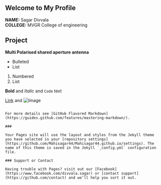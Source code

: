 ## Welcome to My Profile
**NAME:** Sagar Divvala <br>
**COLLEGE:** MVGR College of engineering <br>


## Project

**Multi Polarised shared aperture antenna**

- Bulleted
- List

1. Numbered
2. List

**Bold** and _Italic_ and `Code` text

[Link](https://photos.app.goo.gl/JT2UExEvQJmz7STa9) and ![Image](https://photos.app.goo.gl/JT2UExEvQJmz7STa9)
```

For more details see [GitHub Flavored Markdown](https://guides.github.com/features/mastering-markdown/).

### 

Your Pages site will use the layout and styles from the Jekyll theme you have selected in your [repository settings](https://github.com/Mahisagar44/Mahisagar44.github.io/settings). The name of this theme is saved in the Jekyll `_config.yml` configuration file.

### Support or Contact

Having trouble with Pages? visit out our [Facebook](https://www.facebook.com/divvala.sagar) or [contact support](https://github.com/contact) and we’ll help you sort it out.
